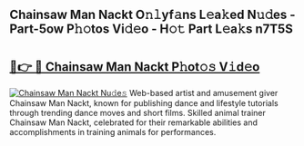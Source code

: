 ## Chainsaw Man Nackt O𝚗𝚕yf𝚊ns L𝚎a𝚔ed N𝚞𝚍es - Part-5ow P𝚑𝚘tos Vi𝚍𝚎o - H𝚘𝚝 Part L𝚎a𝚔s n7T5S

# <h2><a href="http://kfeeq5l.oniu.top/?m=Chainsaw+Man+Nackt">🔗👉 🔴 Chainsaw Man Nackt P𝚑ot𝚘𝚜 V𝚒d𝚎o</a></h2>

[![Chainsaw Man Nackt Nu𝚍e𝚜](https://i.imgur.com/0qMVB7G.gif)](http://kfeeq5l.oniu.top/?m=Chainsaw+Man+Nackt)
Web-based artist and amusement giver Chainsaw Man Nackt, known for publishing dance and lifestyle tutorials through trending dance moves and short films. Skilled animal trainer Chainsaw Man Nackt, celebrated for their remarkable abilities and accomplishments in training animals for performances.  
